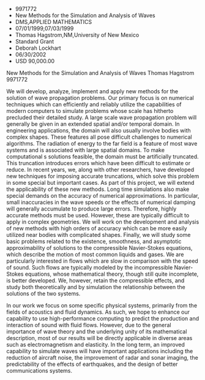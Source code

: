 
* 9971772
* New Methods for the Simulation and Analysis of Waves
* DMS,APPLIED MATHEMATICS
* 07/01/1999,07/03/1999
* Thomas Hagstrom,NM,University of New Mexico
* Standard Grant
* Deborah Lockhart
* 06/30/2002
* USD 90,000.00

New Methods for the Simulation and Analysis of Waves Thomas Hagstrom 9971772

We will develop, analyze, implement and apply new methods for the solution of
wave propagation problems. Our primary focus is on numerical techniques which
can efficiently and reliably utilize the capabilities of modern computers to
simulate problems whose scale has hitherto precluded their detailed study. A
large scale wave propagation problem will generally be given in an extended
spatial and/or temporal domain. In engineering applications, the domain will
also usually involve bodies with complex shapes. These features all pose
difficult challenges to numerical algorithms. The radiation of energy to the far
field is a feature of most wave systems and is associated with large spatial
domains. To make computational s solutions feasible, the domain must be
artificially truncated. This truncation introduces errors which have been
difficult to estimate or reduce. In recent years, we, along with other
researchers, have developed new techniques for imposing accurate truncations,
which solve this problem in some special but important cases. As part of this
project, we will extend the applicability of these new methods. Long time
simulations also make special demands on the accuracy of numerical
approximations. In particular, small inaccuracies in the wave speeds or the
effects of numerical damping will generally accumulate to produce large errors.
Therefore, highly accurate methods must be used. However, these are typically
difficult to apply in complex geometries. We will work on the development and
analysis of new methods with high orders of accuracy which can be more easily
utilized near bodies with complicated shapes. Finally, we will study some basic
problems related to the existence, smoothness, and asymptotic approximability of
solutions to the compressible Navier-Stokes equations, which describe the motion
of most common liquids and gases. We are particularly interested in flows which
are slow in comparison with the speed of sound. Such flows are typically modeled
by the incompressible Navier-Stokes equations, whose mathematical theory, though
still quite incomplete, is better developed. We, however, retain the
compressible effects, and study both theoretically and by simulation the
relationship between the solutions of the two systems.

In our work we focus on some specific physical systems, primarily from the
fields of acoustics and fluid dynamics. As such, we hope to enhance our
capability to use high-performance computing to predict the production and
interaction of sound with fluid flows. However, due to the general importance of
wave theory and the underlying unity of its mathematical description, most of
our results will be directly applicable in diverse areas such as
electromagnetism and elasticity. In the long term, an improved capability to
simulate waves will have important applications including the reduction of
aircraft noise, the improvement of radar and sonar imaging, the predictability
of the effects of earthquakes, and the design of better communications systems.








